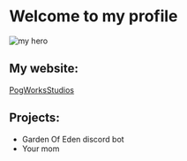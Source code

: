 # Welcome to my profile
![my hero](https://www.azquotes.com/picture-quotes/quote-for-me-to-say-i-wasn-t-a-genius-i-d-just-be-lying-to-you-and-to-myself-kanye-west-86-97-06.jpg)


## My website:
[PogWorksStudios](pog.works)

## Projects:
* Garden Of Eden discord bot
* Your mom
